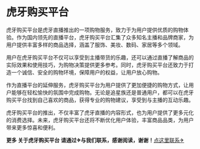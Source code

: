 # 虎牙购买平台

虎牙购买平台是虎牙直播推出的一项购物服务，致力于为用户提供优质的购物体验。作为国内领先的直播平台，虎牙购买平台汇集了众多知名主播和品牌商家，为用户提供丰富多样的商品选择，涵盖了服饰、美妆、数码、家居等多个领域。

用户在虎牙购买平台不仅可以享受到主播带货的乐趣，还可以通过直播了解商品的实际效果和使用技巧，为购物决策提供更多参考。同时，虎牙购买平台还致力于打造一个诚信、安全的购物环境，保障用户的权益，让用户放心购物。

作为直播平台的延伸服务，虎牙购买平台为用户提供了更加便捷的购物方式，让用户能够在轻松愉快的氛围中完成购物。无论是追星族还是普通用户，都可以在虎牙购买平台找到自己喜欢的商品，获得专业的购物建议，享受到与主播的互动乐趣。

虎牙购买平台的推出，不仅丰富了虎牙直播的内容形式，也为用户提供了更多元化的消费选择。未来，虎牙购买平台还将不断优化用户体验，丰富商品品类，为用户带来更多惊喜和便利。

**更多 关于虎牙购买平台 请通过✈与我们联系，感谢阅读，谢谢！**[点这里联系✈](https://acc.k02.cc)